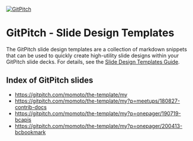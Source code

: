 [![GitPitch](https://gitpitch.com/assets/badge.svg)](https://gitpitch.com/gitpitch/the-template)

# GitPitch - Slide Design Templates

The GitPitch slide design templates are a collection of markdown snippets that can be used to quickly create high-utility slide designs within your GitPitch slide decks. For details, see the [Slide Design Templates Guide](https://gitpitch.com/docs/the-template).

## Index of GitPitch slides

- https://gitpitch.com/momoto/the-template/my
- https://gitpitch.com/momoto/the-template/my?p=meetups/180827-contrib-docs
- https://gitpitch.com/momoto/the-template/my?p=onepager/190719-bcapis
- https://gitpitch.com/momoto/the-template/my?p=onepager/200413-bcbookmark
